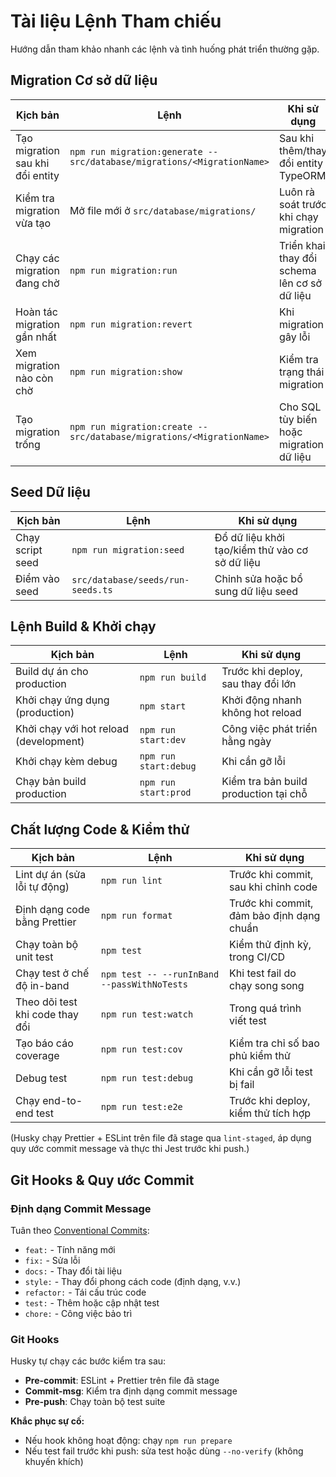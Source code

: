# Tài liệu Lệnh Tham chiếu

Hướng dẫn tham khảo nhanh các lệnh và tình huống phát triển thường gặp.

## Migration Cơ sở dữ liệu

| Kịch bản | Lệnh | Khi sử dụng |
| --- | --- | --- |
| Tạo migration sau khi đổi entity | `npm run migration:generate -- src/database/migrations/<MigrationName>` | Sau khi thêm/thay đổi entity TypeORM |
| Kiểm tra migration vừa tạo | Mở file mới ở `src/database/migrations/` | Luôn rà soát trước khi chạy migration |
| Chạy các migration đang chờ | `npm run migration:run` | Triển khai thay đổi schema lên cơ sở dữ liệu |
| Hoàn tác migration gần nhất | `npm run migration:revert` | Khi migration gây lỗi |
| Xem migration nào còn chờ | `npm run migration:show` | Kiểm tra trạng thái migration |
| Tạo migration trống | `npm run migration:create -- src/database/migrations/<MigrationName>` | Cho SQL tùy biến hoặc migration dữ liệu |

## Seed Dữ liệu

| Kịch bản | Lệnh | Khi sử dụng |
| --- | --- | --- |
| Chạy script seed | `npm run migration:seed` | Đổ dữ liệu khởi tạo/kiểm thử vào cơ sở dữ liệu |
| Điểm vào seed | `src/database/seeds/run-seeds.ts` | Chỉnh sửa hoặc bổ sung dữ liệu seed |

## Lệnh Build & Khởi chạy

| Kịch bản | Lệnh | Khi sử dụng |
| --- | --- | --- |
| Build dự án cho production | `npm run build` | Trước khi deploy, sau thay đổi lớn |
| Khởi chạy ứng dụng (production) | `npm start` | Khởi động nhanh không hot reload |
| Khởi chạy với hot reload (development) | `npm run start:dev` | Công việc phát triển hằng ngày |
| Khởi chạy kèm debug | `npm run start:debug` | Khi cần gỡ lỗi |
| Chạy bản build production | `npm run start:prod` | Kiểm tra bản build production tại chỗ |

## Chất lượng Code & Kiểm thử

| Kịch bản | Lệnh | Khi sử dụng |
| --- | --- | --- |
| Lint dự án (sửa lỗi tự động) | `npm run lint` | Trước khi commit, sau khi chỉnh code |
| Định dạng code bằng Prettier | `npm run format` | Trước khi commit, đảm bảo định dạng chuẩn |
| Chạy toàn bộ unit test | `npm test` | Kiểm thử định kỳ, trong CI/CD |
| Chạy test ở chế độ in-band | `npm test -- --runInBand --passWithNoTests` | Khi test fail do chạy song song |
| Theo dõi test khi code thay đổi | `npm run test:watch` | Trong quá trình viết test |
| Tạo báo cáo coverage | `npm run test:cov` | Kiểm tra chỉ số bao phủ kiểm thử |
| Debug test | `npm run test:debug` | Khi cần gỡ lỗi test bị fail |
| Chạy end-to-end test | `npm run test:e2e` | Trước khi deploy, kiểm thử tích hợp |

(Husky chạy Prettier + ESLint trên file đã stage qua `lint-staged`, áp dụng quy ước commit message và thực thi Jest trước khi push.)

## Git Hooks & Quy ước Commit

### Định dạng Commit Message
Tuân theo [Conventional Commits](https://conventionalcommits.org/):
- `feat:` - Tính năng mới
- `fix:` - Sửa lỗi
- `docs:` - Thay đổi tài liệu
- `style:` - Thay đổi phong cách code (định dạng, v.v.)
- `refactor:` - Tái cấu trúc code
- `test:` - Thêm hoặc cập nhật test
- `chore:` - Công việc bảo trì

### Git Hooks
Husky tự chạy các bước kiểm tra sau:
- **Pre-commit**: ESLint + Prettier trên file đã stage
- **Commit-msg**: Kiểm tra định dạng commit message
- **Pre-push**: Chạy toàn bộ test suite

**Khắc phục sự cố:**
- Nếu hook không hoạt động: chạy `npm run prepare`
- Nếu test fail trước khi push: sửa test hoặc dùng `--no-verify` (không khuyến khích)

